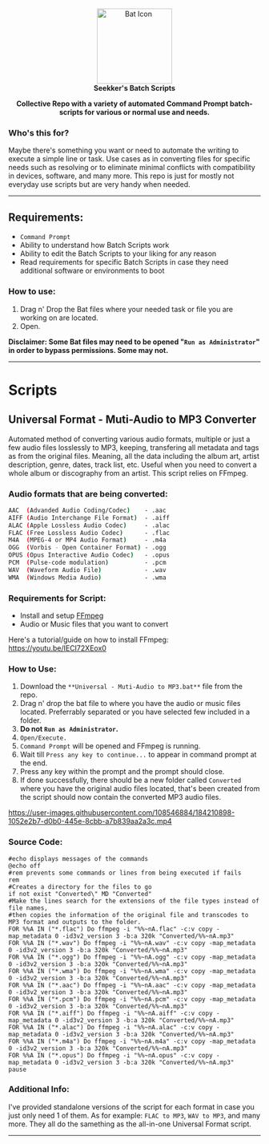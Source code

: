 <!-- markdownlint-configure-file { "MD004": { "style": "consistent" } } -->
<!-- markdownlint-disable MD033 -->
# 

<p align="center">
 <img src="https://user-images.githubusercontent.com/108546884/184180384-a48d6bf9-b05c-4a86-94a1-8c95319dc548.png" width="150" title="Bat Icon">
 <br>
 <strong>Seekker's Batch Scripts</strong>
</p>

<p align="center">
  <strong>Collective Repo with a variety of automated Command Prompt batch-scripts for various or normal use and needs.</strong>
</p>
<!-- markdownlint-enable MD033 -->




### Who's this for?

Maybe there's something you want or need to automate the writing to execute a simple line or task. Use cases as in converting files for specific needs such as resolving or to eliminate minimal conflicts with compatibility in devices, software, and many more. This repo is just for mostly not everyday use scripts but are very handy when needed.

-----

## Requirements:

- ```Command Prompt```
- Ability to understand how Batch Scripts work
- Ability to edit the Batch Scripts to your liking for any reason
- Read requirements for specific Batch Scripts in case they need additional software or environments to boot


### How to use:

1. Drag n' Drop the Bat files where your needed task or file you are working on are located.
2. Open.
  
**Disclaimer: Some Bat files may need to be opened "```Run as Administrator```" in order to bypass permissions. Some may not.**

 -----
 
 
# Scripts

## Universal Format - Muti-Audio to MP3 Converter

Automated method of converting various audio formats, multiple or just a few audio files losslessly to MP3, keeping, transfering all metadata and tags as from the original files. Meaning, all the data including the album art, artist description, genre, dates, track list, etc.
Useful when you need to convert a whole album or discography from an artist.
This script relies on FFmpeg.

### Audio formats that are being converted:

```bash
AAC  (Advanded Audio Coding/Codec)    - .aac
AIFF (Audio Interchange File Format)  - .aiff
ALAC (Apple Lossless Audio Codec)     - .alac
FLAC (Free Lossless Audio Codec)      - .flac
M4A  (MPEG-4 or MP4 Audio Format)     - .m4a
OGG  (Vorbis - Open Container Format) - .ogg
OPUS (Opus Interactive Audio Codec)   - .opus
PCM  (Pulse-code modulation)          - .pcm
WAV  (Waveform Audio File)            - .wav
WMA  (Windows Media Audio)            - .wma
```

### Requirements for Script:

- Install and setup [FFmpeg](https://www.ffmpeg.org/)
- Audio or Music files that you want to convert

Here's a tutorial/guide on how to install FFmpeg:
https://youtu.be/IECI72XEox0




### How to Use:

1. Download the ```**Universal - Muti-Audio to MP3.bat**``` file from the repo.
2. Drag n' drop the bat file to where you have the audio or music files located. Preferrably separated or you have selected few included in a folder.
3. **Do not ```Run as Administrator```.**
4. ```Open/Execute.```
5. ```Command Prompt``` will be opened and FFmpeg is running.
6. Wait till ```Press any key to continue...``` to appear in command prompt at the end.
7. Press any key within the prompt and the prompt should close.
8. If done successfully, there should be a new folder called ```Converted``` where you have the original audio files located, that's been created from the script should now contain the converted MP3 audio files.



https://user-images.githubusercontent.com/108546884/184210898-1052e2b7-d0b0-445e-8cbb-a7b839aa2a3c.mp4



### Source Code:


```batch
#echo displays messages of the commands
@echo off
#rem prevents some commands or lines from being executed if fails
rem
#Creates a directory for the files to go
if not exist "Converted\" MD "Converted"
#Make the lines search for the extensions of the file types instead of file names,
#then copies the information of the original file and transcodes to MP3 format and outputs to the folder.
FOR %%A IN ("*.flac") Do ffmpeg -i "%%~nA.flac" -c:v copy -map_metadata 0 -id3v2_version 3 -b:a 320k "Converted/%%~nA.mp3"
FOR %%A IN ("*.wav") Do ffmpeg -i "%%~nA.wav" -c:v copy -map_metadata 0 -id3v2_version 3 -b:a 320k "Converted/%%~nA.mp3"
FOR %%A IN ("*.ogg") Do ffmpeg -i "%%~nA.ogg" -c:v copy -map_metadata 0 -id3v2_version 3 -b:a 320k "Converted/%%~nA.mp3"
FOR %%A IN ("*.wma") Do ffmpeg -i "%%~nA.wma" -c:v copy -map_metadata 0 -id3v2_version 3 -b:a 320k "Converted/%%~nA.mp3"
FOR %%A IN ("*.aac") Do ffmpeg -i "%%~nA.aac" -c:v copy -map_metadata 0 -id3v2_version 3 -b:a 320k "Converted/%%~nA.mp3"
FOR %%A IN ("*.pcm") Do ffmpeg -i "%%~nA.pcm" -c:v copy -map_metadata 0 -id3v2_version 3 -b:a 320k "Converted/%%~nA.mp3"
FOR %%A IN ("*.aiff") Do ffmpeg -i "%%~nA.aiff" -c:v copy -map_metadata 0 -id3v2_version 3 -b:a 320k "Converted/%%~nA.mp3"
FOR %%A IN ("*.alac") Do ffmpeg -i "%%~nA.alac" -c:v copy -map_metadata 0 -id3v2_version 3 -b:a 320k "Converted/%%~nA.mp3"
FOR %%A IN ("*.m4a") Do ffmpeg -i "%%~nA.m4a" -c:v copy -map_metadata 0 -id3v2_version 3 -b:a 320k "Converted/%%~nA.mp3"
FOR %%A IN ("*.opus") Do ffmpeg -i "%%~nA.opus" -c:v copy -map_metadata 0 -id3v2_version 3 -b:a 320k "Converted/%%~nA.mp3"
pause
```



### Additional Info:

I've provided standalone versions of the script for each format in case you just only need 1 of them. As for example: ```FLAC to MP3```, ```WAV to MP3```, and many more. They all do the samething as the all-in-one Universal Format script.


-----





